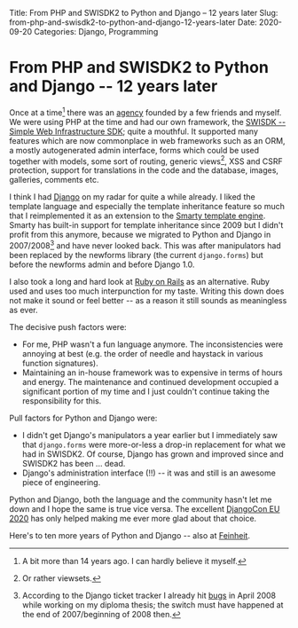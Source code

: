 Title: From PHP and SWISDK2 to Python and Django – 12 years later
Slug: from-php-and-swisdk2-to-python-and-django-12-years-later
Date: 2020-09-20
Categories: Django, Programming

# From PHP and SWISDK2 to Python and Django -- 12 years later

Once at a time[^oaat] there was an [agency](http://web.archive.org/web/20061001000000*/www.feinheit.ch) founded by a few friends and myself. We were using PHP at the time and had our own framework, the [SWISDK -- Simple Web Infrastructure SDK](https://github.com/matthiask/swisdk2/); quite a mouthful. It supported many features which are now commonplace in web frameworks such as an ORM, a mostly autogenerated admin interface, forms which could be used together with models, some sort of routing, generic views[^viewsets], XSS and CSRF protection, support for translations in the code and the database, images, galleries, comments etc.

[^oaat]: A bit more than 14 years ago. I can hardly believe it myself.
[^viewsets]: Or rather viewsets.

I think I had [Django](https://www.djangoproject.com/) on my radar for quite a while already. I liked the template language and especially the template inheritance feature so much that I reimplemented it as an extension to the [Smarty template engine](https://www.smarty.net/). Smarty has built-in support for template inheritance since 2009 but I didn't profit from this anymore, because we migrated to Python and Django in 2007/2008[^2007] and have never looked back. This was after manipulators had been replaced by the newforms library (the current `django.forms`) but before the newforms admin and before Django 1.0.

[^2007]: According to the Django ticket tracker I already hit [bugs](https://code.djangoproject.com/ticket/7125) in April 2008 while working on my diploma thesis; the switch must have happened at the end of 2007/beginning of 2008 then.

I also took a long and hard look at [Ruby on Rails](https://rubyonrails.org/) as an alternative. Ruby used and uses too much interpunction for my taste. Writing this down does not make it sound or feel better -- as a reason it still sounds as meaningless as ever.

The decisive push factors were:

- For me, PHP wasn't a fun language anymore. The inconsistencies were annoying at best (e.g. the order of needle and haystack in various function signatures).
- Maintaining an in-house framework was to expensive in terms of hours and energy. The maintenance and continued development occupied a significant portion of my time and I just couldn't continue taking the responsibility for this.

Pull factors for Python and Django were:

- I didn't get Django's manipulators a year earlier but I immediately saw that `django.forms` were more-or-less a drop-in replacement for what we had in SWISDK2. Of course, Django has grown and improved since and SWISDK2 has been ... dead.
- Django's administration interface (!!) -- it was and still is an awesome piece of engineering.

Python and Django, both the language and the community hasn't let me down and I hope the same is true vice versa. The excellent [DjangoCon EU 2020](https://2020.djangocon.eu/) has only helped making me ever more glad about that choice.

Here's to ten more years of Python and Django -- also at [Feinheit](https://feinheit.ch/).
